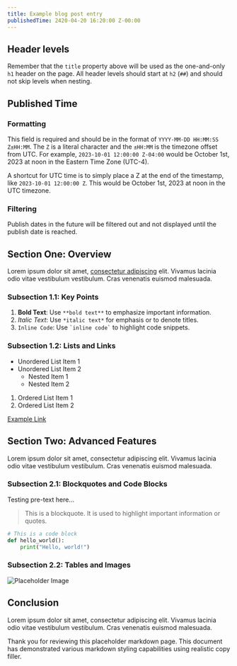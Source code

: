 ```yaml
---
title: Example blog post entry
publishedTime: 2420-04-20 16:20:00 Z-00:00
---
```


## Header levels

Remember that the `title` property above will be used as the one-and-only `h1` header on the page. All header levels should start at `h2` (`##`) and should not skip levels when nesting.

## Published Time

### Formatting

This field is required and should be in the format of `YYYY-MM-DD HH:MM:SS Z±HH:MM`. The `Z` is a literal character and the `±HH:MM` is the timezone offset from UTC. For example, `2023-10-01 12:00:00 Z-04:00` would be October 1st, 2023 at noon in the Eastern Time Zone (UTC-4).

A shortcut for UTC time is to simply place a Z at the end of the timestamp, like `2023-10-01 12:00:00 Z`. This would be October 1st, 2023 at noon in the UTC timezone.

### Filtering

Publish dates in the future will be filtered out and not displayed until the publish date is reached.

## Section One: Overview

Lorem ipsum dolor sit amet, [consectetur adipiscing](/#) elit. Vivamus lacinia odio vitae vestibulum vestibulum. Cras venenatis euismod malesuada.

### Subsection 1.1: Key Points

1. **Bold Text**: Use `**bold text**` to emphasize important information.
2. _Italic Text_: Use `*italic text*` for emphasis or to denote titles.
3. `Inline Code`: Use `` `inline code` `` to highlight code snippets.

### Subsection 1.2: Lists and Links

- Unordered List Item 1
- Unordered List Item 2
  - Nested Item 1
  - Nested Item 2

1. Ordered List Item 1
2. Ordered List Item 2

[Example Link](https://www.example.com)

## Section Two: Advanced Features

Lorem ipsum dolor sit amet, consectetur adipiscing elit. Vivamus lacinia odio vitae vestibulum vestibulum. Cras venenatis euismod malesuada.

### Subsection 2.1: Blockquotes and Code Blocks

Testing pre-text here...

> This is a blockquote. It is used to highlight important information or quotes.

```python
# This is a code block
def hello_world():
    print("Hello, world!")
```

### Subsection 2.2: Tables and Images

![Placeholder Image](/images/blue-backup-blog-banner.png)

## Conclusion

Lorem ipsum dolor sit amet, consectetur adipiscing elit. Vivamus lacinia odio vitae vestibulum vestibulum. Cras venenatis euismod malesuada.

Thank you for reviewing this placeholder markdown page. This document has demonstrated various markdown styling capabilities using realistic copy filler.
